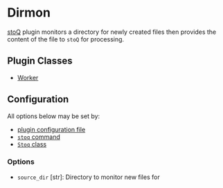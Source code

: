 # Dirmon

[stoQ](https://stoq-framework.readthedocs.io/en/v2/index.html) plugin monitors a directory for newly created files then provides the content of the file to `stoQ` for processing.

## Plugin Classes

- [Worker](https://stoq-framework.readthedocs.io/en/v2/dev/workers.html)

## Configuration

All options below may be set by:

- [plugin configuration file](https://stoq-framework.readthedocs.io/en/v2/dev/plugin_overview.html#configuration)
- [`stoq` command](https://stoq-framework.readthedocs.io/en/v2/gettingstarted.html#plugin-options)
- [`Stoq` class](https://stoq-framework.readthedocs.io/en/v2/dev/core.html?highlight=plugin_opts#using-providers)

### Options

- `source_dir` [str]: Directory to monitor new files for
